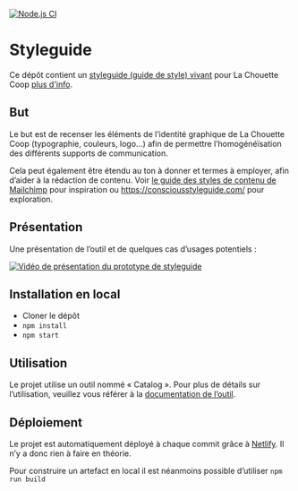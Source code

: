 [![Node.js CI](https://github.com/lachouettecoop/styleguide/actions/workflows/node.js.yml/badge.svg)](https://github.com/lachouettecoop/styleguide/actions/workflows/node.js.yml)

# Styleguide

Ce dépôt contient un [styleguide (guide de style) vivant](https://style.lachouettecoop.fr/) pour La Chouette Coop [plus d'info](https://la-cascade.io/creer-un-guide-de-style/).

## But

Le but est de recenser les éléments de l’identité graphique de La Chouette Coop (typographie, couleurs, logo…) afin de permettre l’homogénéïsation des différents supports de communication.

Cela peut également être étendu au ton à donner et termes à employer, afin d’aider à la rédaction de contenu. Voir [le guide des styles de contenu de Mailchimp](https://styleguide.mailchimp.com/) pour inspiration ou https://consciousstyleguide.com/ pour exploration.

## Présentation

Une présentation de l’outil et de quelques cas d’usages potentiels :

[![Vidéo de présentation du prototype de styleguide](https://img.youtube.com/vi/yrV8bTFX2-Y/0.jpg)](https://www.youtube.com/watch?v=yrV8bTFX2-Y)

## Installation en local

- Cloner le dépôt
- `npm install`
- `npm start`

## Utilisation

Le projet utilise un outil nommé « Catalog ». Pour plus de détails sur l’utilisation, veuillez vous référer à la [documentation de l’outil](https://docs.catalog.style/).

## Déploiement

Le projet est automatiquement déployé à chaque commit grâce à [Netlify](https://www.netlify.com/). Il n’y a donc rien à faire en théorie.

Pour construire un artefact en local il est néanmoins possible d’utiliser `npm run build`

